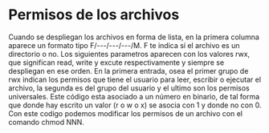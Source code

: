 # Permisos de los archivos

Cuando se despliegan los archivos en forma de lista, en la primera columna  aparece un formato tipo F/---/---/---/M. F te indica sí el archivo es un directorio o no. Los siguientes parametros aparecen con los valores rwx, que significan read, write y excute respectivamente y siempre se despliegan en ese orden.  En la primera entrada, osea el primer grupo de rwx indican los permisos que tiene el usuario para leer, escribir o ejecutar el archivo, la segunda es del grupo del usuario y el ultimo son los permisos universales. Este código  esta asociado a un número en binario, de tal forma que donde hay escrito un valor \(r o w o x\) se asocia con 1 y donde no con 0. Con este codigo podemos modificar los permisos de un archivo con el comando chmod NNN.

